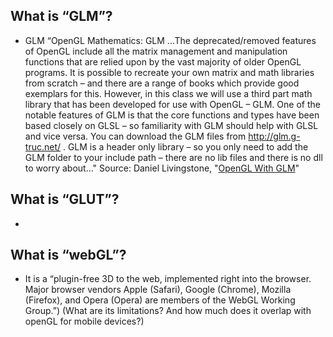 What is “GLM”?
----------
* GLM “OpenGL Mathematics: GLM ...The deprecated/removed features of OpenGL include all the matrix management and manipulation functions that are relied upon by the vast majority of older OpenGL programs. It is possible to recreate your own matrix and math libraries from scratch – and there are a range of books which provide good exemplars for this. However, in this class we will use a third part math library that has been developed for use with OpenGL – GLM. One of the notable features of GLM is that the core functions and types have been based closely on GLSL – so familiarity with GLM should help with GLSL and vice versa. You can download the GLM files from http://glm.g-truc.net/ . GLM is a header only library – so you only need to add the GLM folder to your include path – there are no lib files and there is no dll to worry about..." Source: Daniel Livingstone, "[OpenGL With GLM](http://www.scribd.com/doc/71980668/OpenGL-With-GLM#scribd)"


What is “GLUT”?
----------
* 


What is “webGL”?
----------
* It is a “plugin-free 3D to the web, implemented right into the browser. Major browser vendors Apple (Safari), Google (Chrome), Mozilla (Firefox), and Opera (Opera) are members of the WebGL Working Group.”) (What are its limitations? And how much does it overlap with openGL for mobile devices?) 


